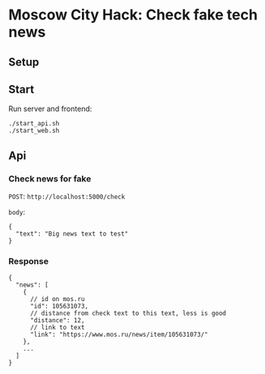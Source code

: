 # Moscow City Hack: Check fake tech news

## Setup

## Start

Run server and frontend:

```
./start_api.sh
./start_web.sh
```

## Api

### Check news for fake

`POST`: `http://localhost:5000/check`

`body`:

```
{
  "text": "Big news text to test"
}
```

### Response

```
{
  "news": [
    {
      // id on mos.ru
      "id": 105631073,
      // distance from check text to this text, less is good
      "distance": 12,
      // link to text
      "link": "https://www.mos.ru/news/item/105631073/"
    },
    ...
  ]
}
```